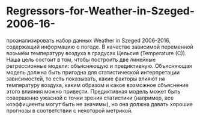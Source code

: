 # Regressors-for-Weather-in-Szeged-2006-16-
проанализировать набор данных Weather in Szeged 2006-2016, содержащий информацию о погоде. В качестве зависимой переменной возьмём температуру воздуха в градусах Цельсия (Temperature (C)).  Наша цель состоит в том, чтобы построить две линейные регрессионные модели: объясняющую и предиктивную. Объясняющая модель должна быть пригодна для статистической интерпретации зависимостей, то есть показывать, какие факторы влияют на температуру воздуха, каким образом и какое возможное объяснение этого влияния можно привести. Предиктивная модель может быть совершенно ужасной с точки зрения статистики (например, все коэффициенты могут быть не значимы), но она должна давать хорошие прогнозы в соответствии с некоторой метрикой.
